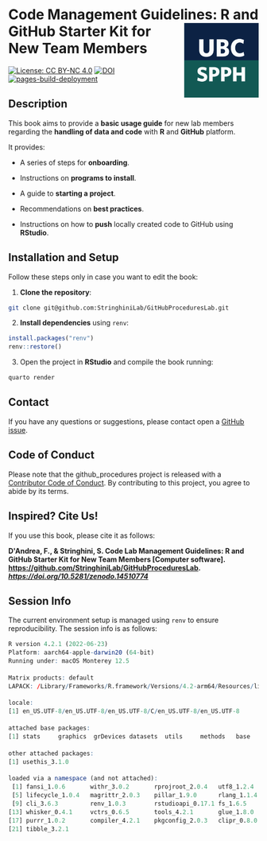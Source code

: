 # Code Management Guidelines: <img src="img/logo.png" align="right" height="150"/> R and GitHub Starter Kit for New Team Members

[![License: CC BY-NC 4.0](https://img.shields.io/badge/License-CC_BY--NC_4.0-lightgrey.svg)](https://creativecommons.org/licenses/by-nc/4.0/) [![DOI](https://zenodo.org/badge/896263653.svg)](https://doi.org/10.5281/zenodo.14510774) [![pages-build-deployment](https://github.com/StringhiniLab/GitHubProceduresLab/actions/workflows/pages/pages-build-deployment/badge.svg)](https://github.com/StringhiniLab/GitHubProceduresLab/actions/workflows/pages/pages-build-deployment)

## Description
This book aims to provide a **basic usage guide** for new lab members regarding the **handling of data and code** with **R** and **GitHub** platform.

It provides:

- A series of steps for **onboarding**.

- Instructions on **programs to install**.

- A guide to **starting a project**.

- Recommendations on **best practices**.

- Instructions on how to **push** locally created code to GitHub using **RStudio**.

## Installation and Setup 
Follow these steps only in case you want to edit the book:

1. **Clone the repository**:
```bash
git clone git@github.com:StringhiniLab/GitHubProceduresLab.git
```
2. **Install dependencies** using `renv`:
```r
install.packages("renv")
renv::restore()
```
3. Open the project in **RStudio** and compile the book running:
```bash
quarto render
```
## Contact
If you have any questions or suggestions, please contact open a [GitHub issue](https://github.com/StringhiniLab/GitHubProceduresLab/issues).

## Code of Conduct
  
Please note that the github_procedures project is released with a [Contributor Code of Conduct](https://contributor-covenant.org/version/2/1/CODE_OF_CONDUCT.html). By contributing to this project, you agree to abide by its terms.

## Inspired? Cite Us!
If you use this book, please cite it as follows:

**D'Andrea, F., & Stringhini, S. Code Lab Management Guidelines: R and GitHub Starter Kit for New Team Members [Computer software]. https://github.com/StringhiniLab/GitHubProceduresLab. *https://doi.org/10.5281/zenodo.14510774***

## Session Info
The current environment setup is managed using `renv` to ensure reproducibility. The session info is as follows:

```r
R version 4.2.1 (2022-06-23)
Platform: aarch64-apple-darwin20 (64-bit)
Running under: macOS Monterey 12.5

Matrix products: default
LAPACK: /Library/Frameworks/R.framework/Versions/4.2-arm64/Resources/lib/libRlapack.dylib

locale:
[1] en_US.UTF-8/en_US.UTF-8/en_US.UTF-8/C/en_US.UTF-8/en_US.UTF-8

attached base packages:
[1] stats     graphics  grDevices datasets  utils     methods   base     

other attached packages:
[1] usethis_3.1.0

loaded via a namespace (and not attached):
 [1] fansi_1.0.6       withr_3.0.2       rprojroot_2.0.4   utf8_1.2.4       
 [5] lifecycle_1.0.4   magrittr_2.0.3    pillar_1.9.0      rlang_1.1.4      
 [9] cli_3.6.3         renv_1.0.3        rstudioapi_0.17.1 fs_1.6.5         
[13] whisker_0.4.1     vctrs_0.6.5       tools_4.2.1       glue_1.8.0       
[17] purrr_1.0.2       compiler_4.2.1    pkgconfig_2.0.3   clipr_0.8.0      
[21] tibble_3.2.1   
```


